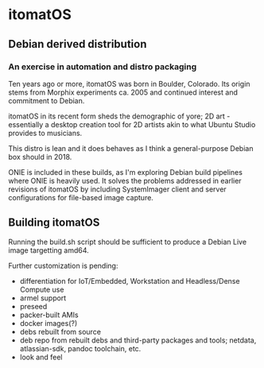 # itomatOS
## Debian derived distribution
### An exercise in automation and distro packaging

Ten years ago or more, itomatOS was born in Boulder, Colorado. Its origin stems from Morphix experiments ca. 2005 and continued interest and commitment to Debian.

itomatOS in its recent form sheds the demographic of yore; 2D art - essentially a desktop creation tool for 2D artists akin to what Ubuntu Studio  provides to musicians.

This distro is lean and it does behaves as I think a general-purpose Debian box should in 2018.

ONIE is included in these builds, as I'm exploring Debian build pipelines where ONIE is heavily used. It solves the problems addressed in earlier revisions of itomatOS by including SystemImager client and server configurations for file-based image capture.

## Building itomatOS

Running the build.sh script should be sufficient to produce a Debian Live image targetting amd64.

Further customization is pending:

- differentiation for IoT/Embedded, Workstation and Headless/Dense Compute use
- armel support
- preseed
- packer-built AMIs
- docker images(?)
- debs rebuilt from source
- deb repo from rebuilt debs and third-party packages and tools; netdata, atlassian-sdk, pandoc toolchain, etc.
- look and feel
